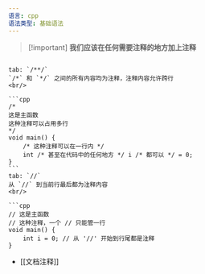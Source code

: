 ```yaml
---
语言: cpp
语法类型: 基础语法
---
```


> [!important] **我们应该在任何需要注释的地方加上注释**

````tabs

tab: `/**/`
`/*` 和 `*/` 之间的所有内容均为注释，注释内容允许跨行
<br/>

```cpp
/*
这是主函数
这种注释可以占用多行
*/
void main() {
    /* 这种注释可以在一行内 */ 
    int /* 甚至在代码中的任何地方 */ i /* 都可以 */ = 0;
}
```
tab: `//`
从 `//` 到当前行最后都为注释内容
<br/>

```cpp
// 这是主函数
// 这种注释，一个 // 只能管一行
void main() {
    int i = 0; // 从 '//' 开始到行尾都是注释
}
````
- [[文档注释]]